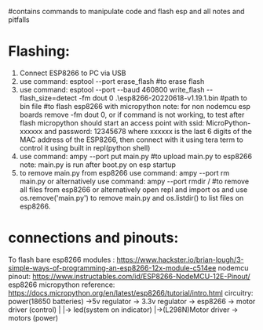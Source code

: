 #contains commands to manipulate code and flash esp and all notes and pitfalls
# Flashing:
1. Connect ESP8266 to PC via USB
2. use command: esptool --port <your comm port for windows> erase_flash #to erase flash
3. use command: esptool --port <your comm port for windows> --baud 460800 write_flash --flash_size=detect -fm dout 0 .\esp8266-20220618-v1.19.1.bin #path to bin file #to flash esp8266 with micropython
note: for non nodemcu esp boards remove -fm dout 0, or if command is not working, to test after flash micropython should start an access point with ssid: MicroPython-xxxxxx and password: 12345678 where xxxxxx is the last 6 digits of the MAC address of the ESP8266, then connect with it using tera term to control it using built in repl(python shell)
4. use command: ampy --port <your comm port for windows> put main.py #to upload main.py to esp8266
note: main.py is run after boot.py on esp startup
5. to remove main.py from esp8266 use command: ampy --port <your comm port for windows> rm main.py
or alternatively use command: ampy --port <your comm port for windows> rmdir / #to remove all files from esp8266
or alternatively open repl and import os and use os.remove('main.py') to remove main.py and os.listdir() to list files on esp8266.


# connections and pinouts:
To flash bare esp8266 modules : https://www.hackster.io/brian-lough/3-simple-ways-of-programming-an-esp8266-12x-module-c514ee
nodemcu pinout: https://www.instructables.com/id/ESP8266-NodeMCU-12E-Pinout/
esp8266 micropython reference:  https://docs.micropython.org/en/latest/esp8266/tutorial/intro.html
circuitry: power(18650 batteries) ->5v regulator -> 3.3v regulator -> esp8266 -> motor driver (control)
                                 |                                |-> led(system on indicator)
                                 |->(L298N)Motor driver -> motors (power)   